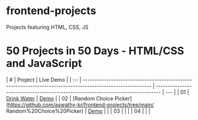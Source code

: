 # frontend-projects

Projects featuring HTML, CSS, JS

# 50 Projects in 50 Days - HTML/CSS and JavaScript

|  #  | Project                                                                                                     | Live Demo                                                                        |
| :-: | ----------------------------------------------------------------------------------------------------------- | -------------------------------------------------------------------------------- | --- |
| 01  | [Drink Water](https://github.com/aswathy-kr/frontend-projects/tree/main/Drink%20Water)                      | [Demo](https://aswathy-kr.github.io/frontend-projects/Drink%20Water/)            |
| 02  | [Random Choice Picker](https://github.com/aswathy-kr/frontend-projects/tree/main/ Random%20Choice%20Picker) | [Demo](https://aswathy-kr.github.io/frontend-projects/Random%20Choice%20Picker/) |     |
| 03  |                                                                                                             |                                                                                  |
| 04  |                                                                                                             |                                                                                  |
